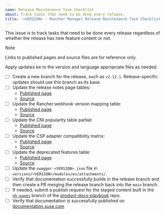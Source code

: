 ```yaml
---
name: Release Maintenance Task Checklist
about: Track tasks that need to be done every release.
title: '<VERSION> - Rancher Manager Release Maintenance Task Checklist'
---
```


This issue is to track tasks that need to be done every release regardless of whether the release has new feature content or not.

> [!NOTE]  
> Links to published pages and source files are for reference only.
>
> Apply updates be to the version and language appropriate files as needed.

- [ ] Create a new branch for the release, such as `v2.12.1`. Release-specific updates should use this branch as its base.
- [ ] Update the release notes page tables:
  - [Published page](https://documentation.suse.com/cloudnative/rancher-manager/latest/en/release-notes.html)
  - [Source](./blob/main/versions/latest/modules/en/pages/release-notes.adoc)
- [ ] Update the Rancher:webhook version mapping table:
  - [Published page](https://documentation.suse.com/cloudnative/rancher-manager/latest/en/security/rancher-webhook/rancher-webhook.html)
  - [Source](./blob/main/versions/latest/modules/en/pages/security/rancher-webhook/rancher-webhook.adoc)
- [ ] Update the CNI popularity table partial:
  - [Published page](https://documentation.suse.com/cloudnative/rancher-manager/latest/en/faq/container-network-interface-providers.html#_cni_community_popularity)
  - [Source](./blob/main/shared/modules/ROOT/partials/en/cni-popularity.adoc)
- [ ] Update the CSP adapter compatibility matrix:
  - [Published page](https://documentation.suse.com/cloudnative/rancher-manager/latest/en/installation-and-upgrade/hosted-kubernetes/cloud-marketplace/aws/install-adapter.html#_rancher_vs_adapter_compatibility_matrix)
  - [Source](./blob/main/versions/latest/modules/en/pages/installation-and-upgrade/hosted-kubernetes/cloud-marketplace/aws/install-adapter.adoc)
- [ ] Update the deprecated features table:
  - [Published page](https://documentation.suse.com/cloudnative/rancher-manager/latest/en/faq/deprecated-features.html#_where_can_i_find_out_which_features_have_been_deprecated_in_rancher)
  - [Source](./blob/main/versions/latest/modules/en/pages/faq/deprecated-features.adoc)
- [ ] Update the `swagger-<VERSION>.json` file in `versions/<VERSION>/modules/en/attachments/`.
- [ ] Verify that documentation successfully builds in the release branch and then create a PR merging the release branch back into the `main` branch.
- [ ] If needed, submit a publish request for the staged content built in the [`gh-pages`](https://github.com/rancher/product-docs-playbook/tree/gh-pages) branch of the [product-docs-playbook](https://github.com/rancher/product-docs-playbook) repo.
- [ ] Verify that documentation is successfully published on [documentation.suse.com](https://documentation.suse.com/cloudnative/rancher-manager/)
